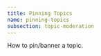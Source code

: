 ```yaml
---
title: Pinning Topics
name: pinning-topics
subsection: topic-moderation
---
```


How to pin/banner a topic.